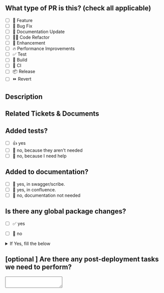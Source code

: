 <!--
  For Work In Progress Pull Requests, please use the Draft PR feature,
  
  For a timely review/response, please avoid force-pushing additional
  commits if your PR already received reviews or comments.
  
  Before submitting a Pull Request, please ensure you've done the following:
  - 📖 Read the Coding Standards: https://rcrm.atlassian.net/wiki/spaces/EN/pages/1953038339/Coding+Standards
  - 📝 Use descriptive commit messages.
  - 📗 Update any related documentation and include any relevant screenshots.
-->

## What type of PR is this? (check all applicable)

- [ ] 🍕 Feature
- [ ] 🐛 Bug Fix
- [ ] 📝 Documentation Update
- [ ] 🧑‍💻 Code Refactor
- [ ] 🚀 Enhancement
- [ ] 🔥 Performance Improvements
- [ ] ✅ Test
- [ ] 🤖 Build
- [ ] 🔁 CI
- [ ] 📦 Release
- [ ] ⏩ Revert

## Description

<!-- 
Please do not leave this blank 
This PR [adds/removes/fixes/replaces ] the [feature/bug/etc ]. 
-->

## Related Tickets & Documents

<!-- 
Please use this format link issue numbers: Fixes #123
https://docs.github.com/en/free-pro-team@latest/github/managing-your-work-on-github/linking-a-pull-request-to-an-issue#linking-a-pull-request-to-an-issue-using-a-keyword 
-->

## Added tests?

- [ ] 👍 yes
- [ ] 🙅 no, because they aren't needed
- [ ] 🙋 no, because I need help

## Added to documentation?

- [ ] 📜 yes, in swagger/scribe.
- [ ] 📓 yes, in confluence.
- [ ] 🙅 no, documentation not needed

## Is there any global package changes?

- [ ] ✅ yes
- [ ] 🙅 no


<details>

<summary>If Yes, fill the below</summary>

### Name of the package : <input>
### Is the changes are merged to main in package?
- [ ] ✅ yes
- [ ] 🙅 no
### Is it tested?
- [ ] 💻 Local
- [ ] 🔬 Test
- [ ] 🤖 Api Automation
</details>

## [optional ] Are there any post-deployment tasks we need to perform?
<textarea></textarea>
<!-- note: PRs with deleted sections will be marked invalid -->